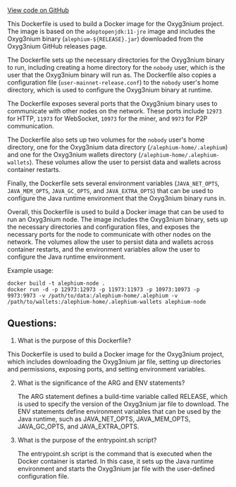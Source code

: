 [View code on GitHub](https://github.com/alephium/alephium/docker/release/Dockerfile.release.adoptjdk)

This Dockerfile is used to build a Docker image for the Oxyg3nium project. The image is based on the `adoptopenjdk:11-jre` image and includes the Oxyg3nium binary (`alephium-${RELEASE}.jar`) downloaded from the Oxyg3nium GitHub releases page. 

The Dockerfile sets up the necessary directories for the Oxyg3nium binary to run, including creating a home directory for the `nobody` user, which is the user that the Oxyg3nium binary will run as. The Dockerfile also copies a configuration file (`user-mainnet-release.conf`) to the `nobody` user's home directory, which is used to configure the Oxyg3nium binary at runtime. 

The Dockerfile exposes several ports that the Oxyg3nium binary uses to communicate with other nodes on the network. These ports include `12973` for HTTP, `11973` for WebSocket, `10973` for the miner, and `9973` for P2P communication. 

The Dockerfile also sets up two volumes for the `nobody` user's home directory, one for the Oxyg3nium data directory (`/alephium-home/.alephium`) and one for the Oxyg3nium wallets directory (`/alephium-home/.alephium-wallets`). These volumes allow the user to persist data and wallets across container restarts. 

Finally, the Dockerfile sets several environment variables (`JAVA_NET_OPTS`, `JAVA_MEM_OPTS`, `JAVA_GC_OPTS`, and `JAVA_EXTRA_OPTS`) that can be used to configure the Java runtime environment that the Oxyg3nium binary runs in. 

Overall, this Dockerfile is used to build a Docker image that can be used to run an Oxyg3nium node. The image includes the Oxyg3nium binary, sets up the necessary directories and configuration files, and exposes the necessary ports for the node to communicate with other nodes on the network. The volumes allow the user to persist data and wallets across container restarts, and the environment variables allow the user to configure the Java runtime environment. 

Example usage:

```
docker build -t alephium-node .
docker run -d -p 12973:12973 -p 11973:11973 -p 10973:10973 -p 9973:9973 -v /path/to/data:/alephium-home/.alephium -v /path/to/wallets:/alephium-home/.alephium-wallets alephium-node
```
## Questions: 
 1. What is the purpose of this Dockerfile?
   
   This Dockerfile is used to build a Docker image for the Oxyg3nium project, which includes downloading the Oxyg3nium jar file, setting up directories and permissions, exposing ports, and setting environment variables.

2. What is the significance of the ARG and ENV statements?
   
   The ARG statement defines a build-time variable called RELEASE, which is used to specify the version of the Oxyg3nium jar file to download. The ENV statements define environment variables that can be used by the Java runtime, such as JAVA_NET_OPTS, JAVA_MEM_OPTS, JAVA_GC_OPTS, and JAVA_EXTRA_OPTS.

3. What is the purpose of the entrypoint.sh script?
   
   The entrypoint.sh script is the command that is executed when the Docker container is started. In this case, it sets up the Java runtime environment and starts the Oxyg3nium jar file with the user-defined configuration file.